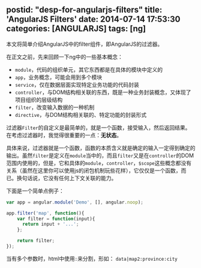 postid: "desp-for-angularjs-filters"
title: 'AngularJS Filters'
date: 2014-07-14 17:53:30
categories: [ANGULARJS]
tags: [ng]
---

本文将简单介绍AngularJS中的filter组件，即AngularJS的过滤器。

在正文之前，先来回顾一下ng中的一些基本概念：

* `module`，代码的组织单元，其它东西都是在具体的模块中定义的
* `app`，业务概念，可能会用到多个模块
* `service`，仅在数据层面实现特定业务功能的代码封装
* `controller`，与DOM结构相关联的东西，既是一种业务封装概念，又体现了项目组织的层级结构
* `filter`，改变输入数据的一种机制
* `directive`，与DOM结构相关联的、特定功能的封装形式

过滤器`Filter`的自定义是最简单的，就是一个函数，接受输入，然后返回结果。在考虑过滤器时，我觉得很重要的一点：**无状态**。


具体来说，过滤器就是一个函数，函数的本质含义就是确定的输入一定得到确定的输出。虽然`filter`是定义在`module`当中的，而且`filter`又是在`controller`的DOM范围内使用的，但是，它和具体的`module`，`controller`，`$scope`这些概念都没有关系（虽然在这里你可以使用js的闭包机制玩些花样），它仅仅是一个函数，而已。换句话说，它没有任何上下文关联的能力。

下面是一个简单点例子：

```javascript
var app = angular.module('Demo', [], angular.noop);

app.filter('map', function(){
    var filter = function(input){
      return input + '...';
    };

    return filter;
});
```

当有多个参数时，html中使用`:`来分割，形如：
`data|map2:province:city`


